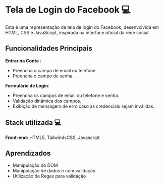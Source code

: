 # Tela de Login do Facebook 💻

Esta é uma representação da tela de login do Facebook, desenvolvida em HTML, CSS e JavaScript, inspirada na interface oficial da rede social.

## Funcionalidades Principais
**Entrar na Conta** :
- Preencha o campo de email ou telefone.
- Preencha o campo de senha.

**Formulário de Login**:
- Preencha os campos de email ou telefone e senha.
- Validação dinâmica dos campos.
- Exibição de mensagem de erro caso as credenciais sejam inválidas.




## Stack utilizada 💻

**Front-end:** HTML5, TailwindsCSS, Javascript


## Aprendizados

- Manipulação do DOM
- Manipulação de dados e com validação
- Utilização de Regex para validação
